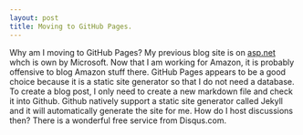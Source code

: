 ```yaml
---
layout: post
title: Moving to GitHub Pages.
---
```


Why am I moving to GitHub Pages? My previous blog site is on 
[asp.net](http://asp.net/lichen) whch is own by Microsoft. 
Now that I am working for Amazon, it is probably offensive to blog Amazon stuff there.
GitHub Pages appears to be a good choice because it is a static site generator so
that I do not need a database. To create a blog post, I only need to create a
new markdown file and check it into Github. Github natively support a static site
generator called Jekyll and it will automatically generate the site for me. 
How do I host discussions then? There is a wonderful free service from Disqus.com.

